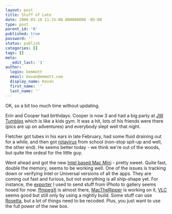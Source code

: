 ```yaml
---
layout: post
title: Stuff of Late
date: 2006-03-16 11:15:08.000000000 -05:00
type: post
parent_id: '0'
published: true
password: ''
status: publish
categories: []
tags: []
meta:
  _edit_last: '1'
author:
  login: kemmott
  email: kevan@emmott.com
  display_name: Kevan
  first_name: ''
  last_name: ''
---
```

<p>OK, so a bit too much time without updating.</p>
<p>Erin and Cooper had birthdays. Cooper is now 3 and had a big party at <a href="http://www.jwtumbles.com/locations/index.php?s=VA">JW Tumbles</a> which is like a kids gym. It was a hit, lots of his friends were there (pics are up on adventures) and everybody slept well that night.</p>
<p>Fletcher got tubes in his ears in late February, had some fluid draining out for a while, and then got <a href="http://www.cdc.gov/ncidod/dvrd/revb/gastro/rotavirus.htm">rotavirus</a> from school (non-stop spit-up and well, the other end). He seems better today - we think we're out of the woods, but quite the ordeal for the little guy.</p>
<p>Went ahead and got the new <a title="mac mini" href="http://www.flickr.com/photos/kevan/112346418/">Intel based Mac Mini</a> - pretty sweet. Quite fast, double the memory, seems to be working well. One of the issues is tracking down or verifying Intel or Universal versions of all the apps. They are coming out fast and furious, but not everything is all ship-shape yet. For instance, the <a href="http://zwily.com/iphoto/">exporter</a> I used to send stuff from iPhoto to gallery seems hosed for now. <a href="http://homepage.mac.com/major4/">ffmpegX</a> is almost there, <a href="http://ripdifferent.com/phpbb2/viewforum.php?f=26">MacTheRipper</a> is working on it, <a href="http://www.videolan.org/vlc/">VLC</a> seems good but still only by using a nightly build. Some stuff can use <a href="http://www.apple.com/rosetta/">Rosetta</a>, but a lot of things need to be recoded. Plus, you just want to use the full power of the new box.</p>
